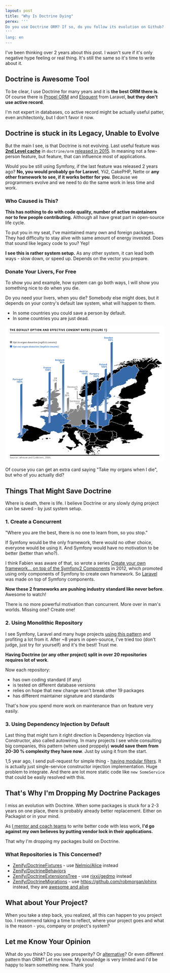 ```yaml
---
layout: post
title: "Why Is Doctrine Dying"
perex: '''
Do you use Doctrine ORM? If so, do you follow its evolution on Github? Symfony is evolving, Laravel is evoling, Nette is evolving, world is evolving... Doctrine not. Today show you 3 reasons, why it obvious it isn't.
'''
lang: en
---
```


I've been thinking over 2 years about this post. I wasn't sure if it's only negative hype feeling or real thing. It's still the same so it's time to write about it.


## Doctrine is Awesome Tool

To be clear, I use Doctrine for many years and it is **the best ORM there is**. Of course there is [Propel ORM](http://propelorm.org/) and [Eloquent](https://laravel.com/docs/eloquent) from Laravel,
**but they don't use active record**.

I'm not expert in databases, co active record might be actually useful patter, even architectonly, but I don't favor it now.


## Doctrine is stuck in its Legacy, Unable to Evolve

But the main I see, is that Doctrine is not evolving. Last useful feature was **[2nd Level cache](http://docs.doctrine-project.org/projects/doctrine-orm/en/latest/reference/second-level-cache.html)** in `doctrine/orm` [released in 2015](https://github.com/doctrine/doctrine2/releases/tag/v2.5.0). In meaning not a few-person feature, but feature, that can influence most of applications.

Would you be still using Symfony, if the last feature was released 2 years ago? **No, you would probably go for Laravel**, Yii2, CakePHP, Nette or **any other framework to see, if it works better for you**. Because we programmers evolve and we need to do the same work in less time and work.


### Who Caused is This?

**This has nothing to do with code quality, number of active maintainers nor to few people contributing.** Although all have great part in open-source life cycle.

To put you in my seat, I've maintained many own and foreign packages. They had difficulty to stay alive with same amount of energy invested. Does that sound like legacy code to you? Yep!

**I see this is rather system setup.** As any other system, it can lead both ways - slow down, or speed up. Depends on the vector you prepare.


### Donate Your Livers, For Free

To show you and example, how system can go both ways, I will show you something nice to do when you die.

Do you need your livers, when you die? Somebody else might does, but it depends on your contry's default law system, what will happen to them.

- In some countries you could save a person by default.
- In some countries you are just dead.

<div class="text-center">
    <img src="/../../../../assets/images/posts/2017/dying-doctrine/organ-donation.jpg" class="thumbnail">
</div>

Of course you can get an extra card saying "Take my organs when I die", but who of you actually did?



## Things That Might Save Doctrine

Where is death, there is life. I believe Doctrine or any slowly dying project can be saved - by just system setup.


### 1. Create a Concurrent

"Where you are the best, there is no one to learn from, so you stop."

If Symfony would be the only framework, there would no other choice, everyone would be using it. And Symfony would have no motivation to be better (better than who?).

I think Fabien was aware of that, so wrote a series [Create your own framework... on top of the Symfony2 Components](http://fabien.potencier.org/create-your-own-framework-on-top-of-the-symfony2-components-part-1.html) in 2012, which promoted using only components of Symfony to create own framework. So [Laravel](https://laravel.com) was made on top of Symfony components.

**Now these 2 frameworks are pushing industry standard like never before**. Awesome to watch!

There is no more powerful motivation than concurrent. More over in man's worlds. Missing one? Create one!



### 2. Using Monolithic Repository

I see Symfony, Laravel and many huge projects [using this pattern](/blog/2017/01/31/how-monolithic-repository-in-open-source-saved-my-laziness/) and profiting a lot from it. After ~8 years in open-source, I've tried too (don't judge, just try for yourself) and it's the best! Trust me.

**Having Doctrine (or any other project) split in over 20 repositories requires lot of work**.

Now each repository:

- has own coding standard (if any)
- is tested on different database versions
- relies on hope that new change won't break other 19 packages
- has different maintainer signature and standards

That's how you spend more work on maintenance than on feature very easily.


### 3. Using Dependency Injection by Default

Last thing that might turn it right direction is Dependency Injection via Constructor, also called autowiring.
In many projects I see while consulting big companies, this pattern (when used proppely) **would save them from 20-30 % complexity they have now**. Just by using it from the start.

1,5 year ago, I send pull-request for simple thing - [having modular filters](https://github.com/doctrine/doctrine2/pull/1453). It is actually just single-service constructor injection implementation. Huge problem to integrate. And there are lot more static code like `new SomeService` that could be easily resolved with this.



## That's Why I'm Dropping My Doctrine Packages

I miss an evolution with Doctrine. When some packages is stuck for a 2-3 years on one place, there is probably already better replacement. Either on Packagist or in your mind.

As [I mentor and coach teams](/skoleni) to write better code with less work, **I'd go against my own believes by putting vendor lock in their applications.**

That why I'm dropping my packages build on Doctrine.


### What Repositories is This Concerned?

- [Zenify/DoctrineFixtures](https://github.com/Zenify/DoctrineFixtures) - use [Nelmio/Alice](https://github.com/nelmio/alice) instead
- [Zenify/DoctrineBehaviors](https://github.com/Zenify/DoctrineBehaviors)
- [Zenify/DoctrineExtensionsTree](https://github.com/Zenify/DoctrineExtensionsTree) - use [rixxi/gedmo](https://github.com/rixxi/gedmo) instead
- [Zenify/DoctrineMigrations](https://github.com/Zenify/DoctrineMigrations) - use
https://github.com/robmorgan/phinx instead, they are [awesome and alive](https://php.libhunt.com/project/phinx/vs/doctrine-migrations)


## What about Your Project?

When you take a step back, you realized, all this can happen to you project too.
I recommend taking a time to reflect, where your project goes and what is the reason - you, company or project's system?


## Let me Know Your Opinion

What do you think? Do you see prosperity? Or [alternative](https://github.com/atlasphp/Atlas.Orm)? Or even different pattern than ORM?
Let me know. My knowledge is very limited and I'd be happy to learn something new. Thank you!
